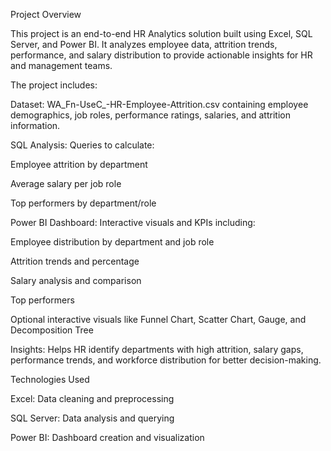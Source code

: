 Project Overview

This project is an end-to-end HR Analytics solution built using Excel, SQL Server, and Power BI. It analyzes employee data, attrition trends, performance, and salary distribution to provide actionable insights for HR and management teams.

The project includes:

Dataset: WA_Fn-UseC_-HR-Employee-Attrition.csv containing employee demographics, job roles, performance ratings, salaries, and attrition information.

SQL Analysis: Queries to calculate:

Employee attrition by department

Average salary per job role

Top performers by department/role

Power BI Dashboard: Interactive visuals and KPIs including:

Employee distribution by department and job role

Attrition trends and percentage

Salary analysis and comparison

Top performers

Optional interactive visuals like Funnel Chart, Scatter Chart, Gauge, and Decomposition Tree

Insights: Helps HR identify departments with high attrition, salary gaps, performance trends, and workforce distribution for better decision-making.

Technologies Used

Excel: Data cleaning and preprocessing

SQL Server: Data analysis and querying

Power BI: Dashboard creation and visualization

